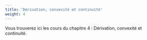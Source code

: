 ```yaml
---
title: 'Dérivation, convexité et continuité'
weight: 4
---
```


Vous trouverez ici les cours du chapitre 4 : Dérivation, convexité et continuité.
